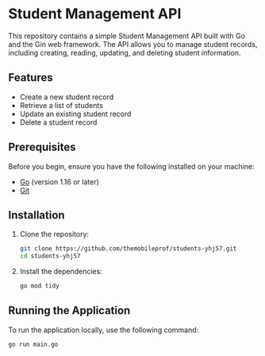 # Student Management API

This repository contains a simple Student Management API built with Go and the Gin web framework. The API allows you to manage student records, including creating, reading, updating, and deleting student information.

## Features

- Create a new student record
- Retrieve a list of students
- Update an existing student record
- Delete a student record

## Prerequisites

Before you begin, ensure you have the following installed on your machine:

- [Go](https://golang.org/dl/) (version 1.16 or later)
- [Git](https://git-scm.com/)

## Installation

1. Clone the repository:

    ```sh
    git clone https://github.com/themobileprof/students-yhj57.git
    cd students-yhj57
    ```

2. Install the dependencies:

    ```sh
    go mod tidy
    ```

## Running the Application

To run the application locally, use the following command:

```sh
go run main.go